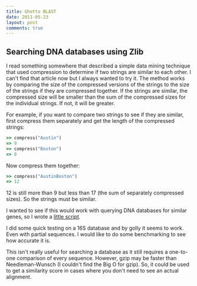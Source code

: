 ```yaml
---
title: Ghetto BLAST
date: 2011-05-23
layout: post
comments: true
---
```

## Searching DNA databases using Zlib

I read something somewhere that described a simple data mining technique that used compression to determine if two strings are similar to each other. I can't find that article now but I always wanted to try it. The method works by comparing the size of the compressed versions of the strings to the size of the strings if they are compressed together. If the strings are similar, the compressed size will be smaller than the sum of the compressed sizes for the individual strings. If not, it will be greater.

For example, if you want to compare two strings to see if they are similar, first compress them separately and get the length of the compressed strings:

~~~ ruby
>> compress("Austin")
=> 9
>> compress("Boston")
=> 8
~~~

Now compress them together:

~~~ ruby
>> compress("AustinBoston")
=> 12
~~~

12 is still more than 9 but less than 17 (the sum of separately compressed sizes). So the strings must be similar.

I wanted to see if this would work with querying DNA databases for similar genes, so I wrote a [little script](https://gist.github.com/987717).

I did some quick testing on a 16S database and by golly it seems to work. Even with partial sequences. I would like to do some benchmarking to see how accurate it is.

This isn't really useful for searching a database as it still requires a one-to-one comparison of every sequence. However, gzip may be faster than Needleman-Wunsch (I couldn't find the Big O for gzip). So, it could be used to get a similarity score in cases where you don't need to see an actual alignment.
